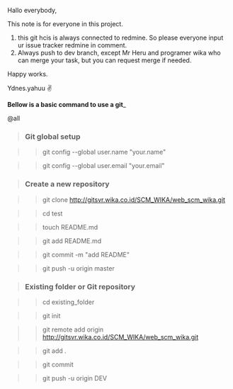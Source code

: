 Hallo everybody,

This note is for everyone in this project. 
>>>
1. this git hcis is always connected to redmine. So please everyone input ur issue tracker redmine in comment.
2. Always push to dev branch, except Mr Heru and programer wika who can merge your task, but you can request merge if needed.
>>>

Happy works.

Ydnes.yahuu :v:


______Bellow is a basic command to use a git_______



@all

>### Git global setup 

>>git config --global user.name "your.name"

>>git config --global user.email "your.email"

>### Create a new repository

>>git clone http://gitsvr.wika.co.id/SCM_WIKA/web_scm_wika.git

>>cd test

>>touch README.md

>>git add README.md

>>git commit -m "add README"

>>git push -u origin master

>### Existing folder or Git repository

>>cd existing_folder

>>git init

>>git remote add origin http://gitsvr.wika.co.id/SCM_WIKA/web_scm_wika.git

>>git add .

>>git commit

>>git push -u origin DEV